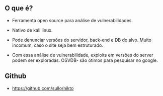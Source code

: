 ## O que é?

   - Ferramenta open source para análise de vulnerabilidades.

   - Nativo de kali linux.

   - Pode denunciar versões do servidor, back-end e DB do alvo. Muito incomum, caso o site seja bem estruturado. 

   - Com essa análise de vulnerabilidade, exploits em versões do server podem ser exploradas. OSVDB-<codigo> são ótimos para pesquisar no google.


## Github

   - https://github.com/sullo/nikto